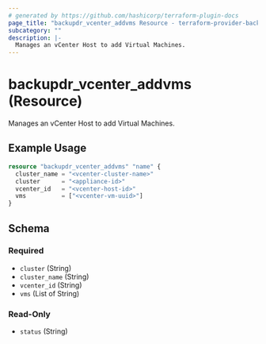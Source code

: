 ```yaml
---
# generated by https://github.com/hashicorp/terraform-plugin-docs
page_title: "backupdr_vcenter_addvms Resource - terraform-provider-backupdr"
subcategory: ""
description: |-
  Manages an vCenter Host to add Virtual Machines.
---
```


# backupdr_vcenter_addvms (Resource)

Manages an vCenter Host to add Virtual Machines.

## Example Usage

```terraform
resource "backupdr_vcenter_addvms" "name" {
  cluster_name = "<vcenter-cluster-name>"
  cluster      = "<appliance-id>"
  vcenter_id   = "<vcenter-host-id>"
  vms          = ["<vcenter-vm-uuid>"]
}
```

<!-- schema generated by tfplugindocs -->
## Schema

### Required

- `cluster` (String)
- `cluster_name` (String)
- `vcenter_id` (String)
- `vms` (List of String)

### Read-Only

- `status` (String)
